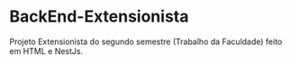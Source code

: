 # BackEnd-Extensionista
Projeto Extensionista do segundo semestre (Trabalho da Faculdade) feito em HTML e NestJs.
